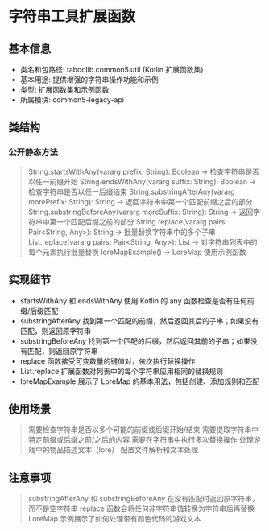 # 字符串工具扩展函数
## 基本信息
- 类名和包路径: taboolib.common5.util (Kotlin 扩展函数集)
- 基本用途: 提供增强的字符串操作功能和示例
- 类型: 扩展函数集和示例函数
- 所属模块: common5-legacy-api

## 类结构
### 公开静态方法
> String.startsWithAny(vararg prefix: String): Boolean -> 检查字符串是否以任一前缀开始
> String.endsWithAny(vararg suffix: String): Boolean -> 检查字符串是否以任一后缀结束
> String.substringAfterAny(vararg morePrefix: String): String -> 返回字符串中第一个匹配前缀之后的部分
> String.substringBeforeAny(vararg moreSuffix: String): String -> 返回字符串中第一个匹配后缀之前的部分
> String.replace(vararg pairs: Pair<String, Any>): String -> 批量替换字符串中的多个子串
> List<String>.replace(vararg pairs: Pair<String, Any>): List<String> -> 对字符串列表中的每个元素执行批量替换
> loreMapExample() -> LoreMap 使用示例函数

## 实现细节
- startsWithAny 和 endsWithAny 使用 Kotlin 的 any 函数检查是否有任何前缀/后缀匹配
- substringAfterAny 找到第一个匹配的前缀，然后返回其后的子串；如果没有匹配，则返回原字符串
- substringBeforeAny 找到第一个匹配的后缀，然后返回其前的子串；如果没有匹配，则返回原字符串
- replace 函数接受可变数量的键值对，依次执行替换操作
- List<String>.replace 扩展函数对列表中的每个字符串应用相同的替换规则
- loreMapExample 展示了 LoreMap 的基本用法，包括创建、添加规则和匹配

## 使用场景
> 需要检查字符串是否以多个可能的前缀或后缀开始/结束
> 需要提取字符串中特定前缀或后缀之前/之后的内容
> 需要在字符串中执行多次替换操作
> 处理游戏中的物品描述文本（lore）
> 配置文件解析和文本处理

## 注意事项
> substringAfterAny 和 substringBeforeAny 在没有匹配时返回原字符串，而不是空字符串
> replace 函数会将任何非字符串值转换为字符串后再替换
> LoreMap 示例展示了如何处理带有颜色代码的游戏文本

